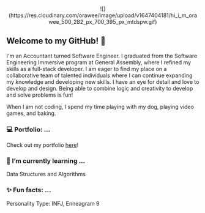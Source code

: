 
<p align="center">
    ![](https://res.cloudinary.com/orawee/image/upload/v1647404181/hi_i_m_orawee_500_282_px_700_395_px_mtdspw.gif)
</p>

## Welcome to my GitHub! 👋

I'm an Accountant turned Software Engineer. I graduated from the Software Engineering Immersive program at General Assembly, where I refined my skills as a full-stack developer. I am eager to find my place on a collaborative team of talented individuals where I can continue expanding my knowledge and developing new skills. I have an eye for detail and love to develop and design. Being able to combine logic and creativity to develop and solve problems is fun!<br>

When I am not coding, I spend my time playing with my dog, playing video games, and baking.

### :computer: Portfolio: ...
Check out my portfolio [here](https://oraweechan.github.io/)!

### :seedling: I’m currently learning ...
Data Structures and Algorithms

### :sparkles: Fun facts: ... 
Personality Type: INFJ, Enneagram 9
<!--
**oraweechan/oraweechan** is a ✨ _special_ ✨ repository because its `README.md` (this file) appears on your GitHub profile.

Here are some ideas to get you started:

- 🔭 I’m currently working on ...
- 🌱 I’m currently learning ...
- 👯 I’m looking to collaborate on ...
- 🤔 I’m looking for help with ...
- 💬 Ask me about ...
- 📫 How to reach me: ...
- 😄 Pronouns: ...
- ⚡ Fun fact: ...
-->
